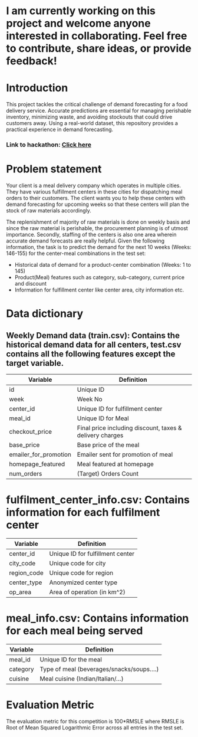 # I am currently working on this project and welcome anyone interested in collaborating. Feel free to contribute, share ideas, or provide feedback!
# Introduction
This project tackles the critical challenge of demand forecasting for a food delivery service.  Accurate predictions are essential for managing perishable inventory, minimizing waste, and avoiding stockouts that could drive customers away.  Using a real-world dataset, this repository provides a practical experience in demand forecasting.
### Link to hackathon: [Click here](https://www.analyticsvidhya.com/datahack/contest/genpact-machine-learning-hackathon-1/)
# Problem statement
Your client is a meal delivery company which operates in multiple cities. They have various fulfillment centers in these cities for dispatching meal orders to their customers. The client wants you to help these centers with demand forecasting for upcoming weeks so that these centers will plan the stock of raw materials accordingly.

The replenishment of majority of raw materials is done on weekly basis and since the raw material is perishable, the procurement planning is of utmost importance. Secondly, staffing of the centers is also one area wherein accurate demand forecasts are really helpful. Given the following information, the task is to predict the demand for the next 10 weeks (Weeks: 146-155) for the center-meal combinations in the test set:  

- Historical data of demand for a product-center combination (Weeks: 1 to 145)
- Product(Meal) features such as category, sub-category, current price and discount
- Information for fulfillment center like center area, city information etc.
# Data dictionary

## Weekly Demand data (train.csv): Contains the historical demand data for all centers, test.csv contains all the following features except the target variable.

  
| Variable|Definition |
|---|---|
| id | Unique ID |
| week | Week No |
| center_id | Unique ID for fulfillment center |
| meal_id | Unique ID for Meal |
| checkout_price| Final price including discount, taxes & delivery charges |
| base_price | Base price of the meal |
| emailer_for_promotion | Emailer sent for promotion of meal |
| homepage_featured | Meal featured at homepage |
| num_orders | (Target) Orders Count |

# fulfilment_center_info.csv: Contains information for each fulfilment center

| Variable|Definition |
|---|---|
| center_id | Unique ID for fulfillment center |
| city_code | Unique code for city |
| region_code | Unique code for region|
| center_type | Anonymized center type |
| op_area | Area of operation (in km^2) |

# meal_info.csv: Contains information for each meal being served

| Variable|Definition |
|---|---|
| meal_id | Unique ID for the meal |
| category | Type of meal (beverages/snacks/soups….) |
| cuisine | Meal cuisine (Indian/Italian/…)|

# Evaluation Metric
The evaluation metric for this competition is 100*RMSLE where RMSLE is Root of Mean Squared Logarithmic Error across all entries in the test set.
